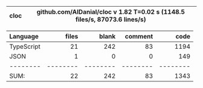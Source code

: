 
cloc|github.com/AlDanial/cloc v 1.82  T=0.02 s (1148.5 files/s, 87073.6 lines/s)
--- | ---

Language|files|blank|comment|code
:-------|-------:|-------:|-------:|-------:
TypeScript|21|242|83|1194
JSON|1|0|0|149
--------|--------|--------|--------|--------
SUM:|22|242|83|1343
